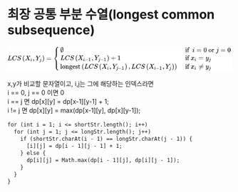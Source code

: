 # 최장 공통 부분 수열(longest common subsequence)  

![lcs](lcs.svg)  

x,y가 비교할 문자열이고, i,j는 그에 해당하는 인덱스라면  
i == 0, j == 0 이면 0  
i == j 면 dp[x][y] = dp[x-1][y-1] + 1;  
i != j 면 dp[x][y] = max(dp[x-1][y], dp[x][y-1]);  

```  
for (int i = 1; i <= shortStr.length(); i++)
  for (int j = 1; j <= longStr.length(); j++)
    if (shortStr.charAt(i - 1) == longStr.charAt(j - 1)) {
      [i][j] = dp[i - 1][j - 1] + 1;
    } else {
      dp[i][j] = Math.max(dp[i - 1][j], dp[i][j - 1]);
    }
  }
}
```
